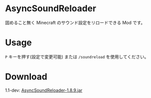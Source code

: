 # AsyncSoundReloader
固めること無く Minecraft のサウンド設定をリロードできる Mod です。

# Usage
`P` キーを押す(設定で変更可能) または `/soundreload` を使用してください。

# Download
1.1-dev: [AsyncSoundReloader-1.8.9.jar](https://github.com/SimplyRin/AsyncSoundReloader/releases/download/1.1-dev/AsyncSoundReloader-1.8.9.jar)
